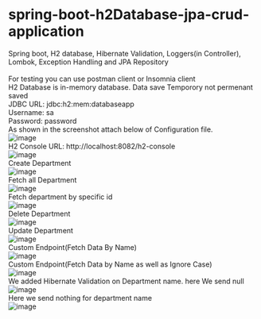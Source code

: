 # spring-boot-h2Database-jpa-crud-application
Spring boot, H2 database, Hibernate Validation, Loggers(in Controller), Lombok, Exception Handling and JPA Repository
<br>
<br>
For testing you can use postman client or Insomnia client
<br>
H2 Database is in-memory database. Data save Temporory not permenant saved
<br>
JDBC URL: jdbc:h2:mem:databaseapp
<br>
Username: sa
<br>
Password: password
<br>
As shown in the screenshot attach below of Configuration file.
<br>
![image](https://user-images.githubusercontent.com/36573782/187084667-7b1fd116-e062-44c6-ae23-e5fedb0f7acb.png)
<br>
H2 Console URL: http://localhost:8082/h2-console
<br>
![image](https://user-images.githubusercontent.com/36573782/187084670-762869e8-dcdc-43d0-85a3-1047ae43afe1.png)
<br>
Create Department
<br>
![image](https://user-images.githubusercontent.com/36573782/187088977-ca5709ae-f77f-412f-8686-631696582230.png)
<br>
Fetch all Department
<br>
![image](https://user-images.githubusercontent.com/36573782/187088991-7f7bd38e-dfd8-42e9-94d2-bbcd19e7bbfa.png)
<br>
Fetch department by specific id
<br>
![image](https://user-images.githubusercontent.com/36573782/187088997-94c93dd8-f9cb-4f0f-a386-0feb977059dd.png)
<br>
Delete Department
<br>
![image](https://user-images.githubusercontent.com/36573782/187089006-764a9ebc-1066-4bac-b78e-62ad8d4db051.png)
<br>
Update Department
<br>
![image](https://user-images.githubusercontent.com/36573782/187089243-30fc69d5-4b6c-44ce-9119-823f180b00c7.png)
<br>
Custom Endpoint(Fetch Data By Name)
<br>
![image](https://user-images.githubusercontent.com/36573782/187090271-bc721380-ba59-460c-8020-ee4cca41f726.png)
<br>
Custom Endpoint(Fetch Data by Name as well as Ignore Case)
<br>
![image](https://user-images.githubusercontent.com/36573782/187090430-ead6a861-1b33-4710-8e06-0c2b5ed39914.png)
<br>
We added Hibernate Validation on Department name. here We send null
![image](https://user-images.githubusercontent.com/36573782/187091336-37ba5054-2616-449e-9be3-fc3560bb505a.png)
<br>
Here we send nothing for department name
<br>
![image](https://user-images.githubusercontent.com/36573782/187091376-696d9139-16df-4012-a143-d9364446e901.png)


